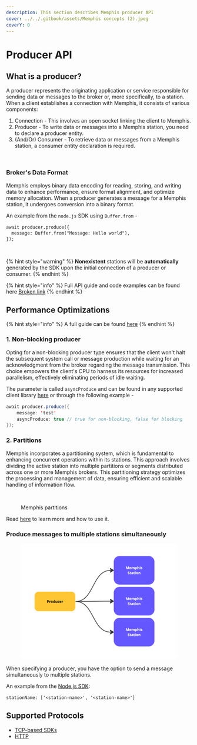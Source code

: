 ```yaml
---
description: This section describes Memphis producer API
cover: ../../.gitbook/assets/Memphis concepts (2).jpeg
coverY: 0
---
```


# Producer API

## What is a producer?

A producer represents the originating application or service responsible for sending data or messages to the broker or, more specifically, to a station. When a client establishes a connection with Memphis, it consists of various components:

1. Connection - This involves an open socket linking the client to Memphis.
2. Producer - To write data or messages into a Memphis station, you need to declare a producer entity.
3. (And/Or) Consumer - To retrieve data or messages from a Memphis station, a consumer entity declaration is required.

<figure><img src="../../.gitbook/assets/Producer.jpeg" alt=""><figcaption></figcaption></figure>

### Broker's Data Format

Memphis employs binary data encoding for reading, storing, and writing data to enhance performance, ensure format alignment, and optimize memory allocation. When a producer generates a message for a Memphis station, it undergoes conversion into a binary format.

An example from the `node.js` SDK using `Buffer.from` -

```
await producer.produce({
  message: Buffer.from("Message: Hello world"),
});
```

<figure><img src="../../.gitbook/assets/produce 1.jpeg" alt=""><figcaption></figcaption></figure>

{% hint style="warning" %}
**Nonexistent** stations will be **automatically** generated by the SDK upon the initial connection of a producer or consumer.
{% endhint %}

{% hint style="info" %}
Full API guide and code examples can be found here [Broken link](broken-reference "mention")
{% endhint %}

## Performance Optimizations

{% hint style="info" %}
A full guide can be found [here](../../memphis-broker/best-practices/producer-optimization.md)
{% endhint %}

### 1. Non-blocking producer

Opting for a non-blocking producer type ensures that the client won't halt the subsequent system call or message production while waiting for an acknowledgment from the broker regarding the message transmission. This choice empowers the client's CPU to harness its resources for increased parallelism, effectively eliminating periods of idle waiting.

The parameter is called `asyncProduce` and can be found in any supported client library [here](broken-reference) or through the following example -&#x20;

```java
await producer.produce({
    message: 'test'
    asyncProduce: true // true for non-blocking, false for blocking
});
```

### 2. Partitions

Memphis incorporates a partitioning system, which is fundamental to enhancing concurrent operations within its stations. This approach involves dividing the active station into multiple partitions or segments distributed across one or more Memphis brokers. This partitioning strategy optimizes the processing and management of data, ensuring efficient and scalable handling of information flow.

<figure><img src="../../.gitbook/assets/partitions 1.jpeg" alt=""><figcaption><p>Memphis partitions</p></figcaption></figure>

Read [here](station.md#partitions) to learn more and how to use it.

### Produce messages to multiple stations simultaneously&#x20;

<figure><img src="../../.gitbook/assets/image (15).png" alt="" width="563"><figcaption></figcaption></figure>

When specifying a producer, you have the option to send a message simultaneously to multiple stations.

An example from the [Node.js SDK](https://github.com/memphisdev/memphis.js#produce-to-multiple-stations):

```
stationName: ['<station-name>', '<station-name>']
```

## Supported Protocols

* [TCP-based SDKs](broken-reference)
* [HTTP](https://github.com/memphisdev/memphis-http-proxy)

